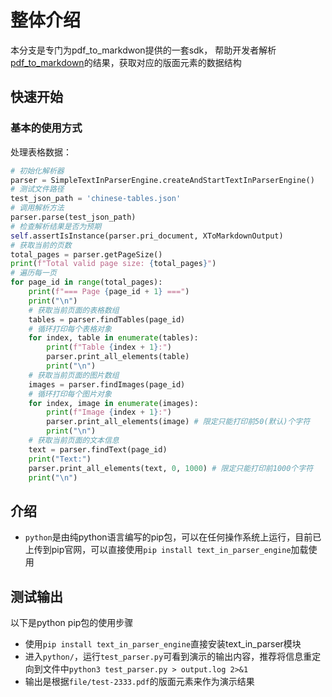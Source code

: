 # 整体介绍
本分支是专门为pdf_to_markdwon提供的一套sdk， 帮助开发者解析[pdf_to_markdown](https://www.textin.com/document/pdf_to_markdown)的结果，获取对应的版面元素的数据结构

## 快速开始

### 基本的使用方式

处理表格数据：
```python
# 初始化解析器
parser = SimpleTextInParserEngine.createAndStartTextInParserEngine()
# 测试文件路径
test_json_path = 'chinese-tables.json'
# 调用解析方法
parser.parse(test_json_path)
# 检查解析结果是否为预期
self.assertIsInstance(parser.pri_document, XToMarkdownOutput)
# 获取当前的页数
total_pages = parser.getPageSize()
print(f"Total valid page size: {total_pages}")
# 遍历每一页
for page_id in range(total_pages):
    print(f"=== Page {page_id + 1} ===")
    print("\n")
    # 获取当前页面的表格数组
    tables = parser.findTables(page_id)
    # 循环打印每个表格对象
    for index, table in enumerate(tables):
        print(f"Table {index + 1}:")
        parser.print_all_elements(table)
        print("\n")
    # 获取当前页面的图片数组
    images = parser.findImages(page_id)
    # 循环打印每个图片对象
    for index, image in enumerate(images):
        print(f"Image {index + 1}:")
        parser.print_all_elements(image) # 限定只能打印前50(默认)个字符
        print("\n")
    # 获取当前页面的文本信息
    text = parser.findText(page_id)
    print("Text:")
    parser.print_all_elements(text, 0, 1000) # 限定只能打印前1000个字符
    print("\n")
```

## 介绍
- `python`是由纯python语言编写的pip包，可以在任何操作系统上运行，目前已上传到pip官网，可以直接使用`pip install text_in_parser_engine`加载使用

## 测试输出
以下是python pip包的使用步骤
- 使用`pip install text_in_parser_engine`直接安装text_in_parser模块
- 进入`python/`，运行`test_parser.py`可看到演示的输出内容，推荐将信息重定向到文件中`python3 test_parser.py > output.log 2>&1`
- 输出是根据`file/test-2333.pdf`的版面元素来作为演示结果


